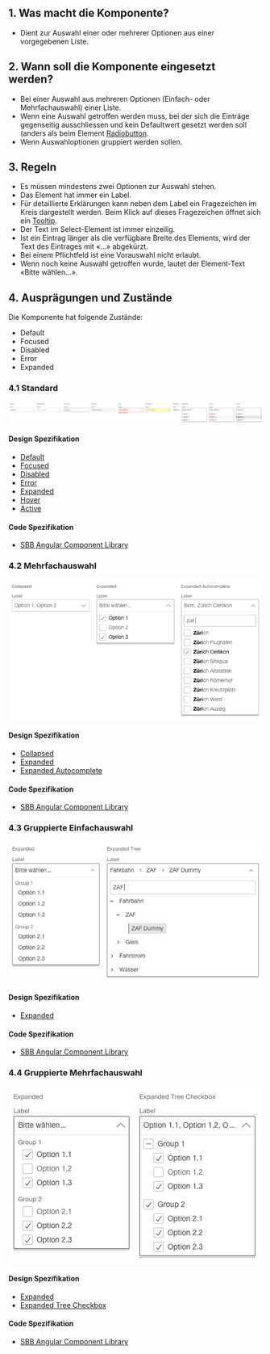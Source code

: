 ## 1. Was macht die Komponente?
* Dient zur Auswahl einer oder mehrerer Optionen aus einer vorgegebenen Liste.


## 2. Wann soll die Komponente eingesetzt werden?
* Bei einer Auswahl aus mehreren Optionen (Einfach- oder Mehrfachauswahl) einer Liste.
* Wenn eine Auswahl getroffen werden muss, bei der sich die Einträge gegenseitig ausschliessen und kein Defaultwert gesetzt werden soll (anders als beim Element [Radiobutton](https://digital.sbb.ch/de/webapps/components/radiobutton).
* Wenn Auswahloptionen gruppiert werden sollen.


## 3. Regeln
* Es müssen mindestens zwei Optionen zur Auswahl stehen.
* Das Element hat immer ein Label.
* Für detaillierte Erklärungen kann neben dem Label ein Fragezeichen im Kreis dargestellt werden. Beim Klick auf dieses Fragezeichen öffnet sich ein [Tooltip](https://digital.sbb.ch/de/webapps/components/tooltip).
* Der Text im Select-Element ist immer einzeilig.
* Ist ein Eintrag länger als die verfügbare Breite des Elements, wird der Text des Eintrages mit «...» abgekürzt.
* Bei einem Pflichtfeld ist eine Vorauswahl nicht erlaubt.
* Wenn noch keine Auswahl getroffen wurde, lautet der Element-Text «Bitte wählen...».


## 4. Ausprägungen und Zustände
Die Komponente hat folgende Zustände:
- Default
- Focused
- Disabled
- Error
- Expanded

### 4.1 Standard
![Darstellung der Komponente Select in der Standard Ausprägung](https://raw.githubusercontent.com/sbb-design-systems/design-system-webapp-documentation/master/documentation/components/select/images/Select_Default.png 'class: image')

#### Design Spezifikation
* [Default](https://sbb.invisionapp.com/d/main#/console/17140415/355347615/inspect)
* [Focused](https://sbb.invisionapp.com/d/main#/console/17140415/355347616/inspect)
* [Disabled](https://sbb.invisionapp.com/d/main#/console/17140415/355347617/inspect)
* [Error](https://sbb.invisionapp.com/d/main#/console/17140415/355347618/inspect)
* [Expanded](https://sbb.invisionapp.com/d/main#/console/17140415/355347619/inspect)
* [Hover](https://sbb.invisionapp.com/d/main#/console/17140415/355347620/inspect)
* [Active](https://sbb.invisionapp.com/d/main#/console/17140415/355347621/inspect)

#### Code Spezifikation
* [SBB Angular Component Library](https://sbb-angular.app.sbb.ch/latest/business/components/select)

### 4.2 Mehrfachauswahl 
![Darstellung de rKomponente Select mit Mehrfachauswahl](https://raw.githubusercontent.com/sbb-design-systems/design-system-webapp-documentation/master/documentation/components/select/images/Select_Multi.png 'class: image')

#### Design Spezifikation
* [Collapsed](https://sbb.invisionapp.com/d/main#/console/17140415/355347622/inspect)
* [Expanded](https://sbb.invisionapp.com/d/main#/console/17140415/355347623/inspect)
* [Expanded Autocomplete](https://sbb.invisionapp.com/d/main#/console/17140415/371074705/inspect)

#### Code Spezifikation
* [SBB Angular Component Library](https://sbb-angular.app.sbb.ch/latest/business/components/select)

### 4.3 Gruppierte Einfachauswahl
![Darstellung der Komponente Select mit gruppierten Einträgen](https://raw.githubusercontent.com/sbb-design-systems/design-system-webapp-documentation/master/documentation/components/select/images/Select_Grouped_Single.png 'class: image')

#### Design Spezifikation
* [Expanded](https://sbb.invisionapp.com/d/main#/console/17140415/355347624/inspect)

#### Code Spezifikation
* [SBB Angular Component Library](https://sbb-angular.app.sbb.ch/latest/business/components/select)

### 4.4 Gruppierte Mehrfachauswahl
![Darstellung der Komponente Select mit gruppierten Einträgen und Mehrfachauswahl](https://raw.githubusercontent.com/sbb-design-systems/design-system-webapp-documentation/master/documentation/components/select/images/Select_Grouped_Multi.png 'class: image')

#### Design Spezifikation
* [Expanded](https://sbb.invisionapp.com/d/main#/console/17140415/355347625/inspect)
* [Expanded Tree Checkbox](https://sbb.invisionapp.com/d/main#/console/17140415/371074670/inspect)

#### Code Spezifikation
* [SBB Angular Component Library](https://sbb-angular.app.sbb.ch/latest/business/components/select)
